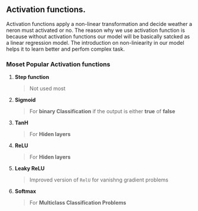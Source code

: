 ## Activation functions.

Activation functions apply a non-linear transformation and decide weather a neron must activated or no. The reason why we use activation function is because without activation functions our model will be basically satcked as a linear regression model.
The introduction on non-liniearity in our model helps it to learn better and perfom complex task.

### Moset Popular Activation functions

1. **Step function**
    > Not used most
 
2. **Sigmoid**
    > For **binary Classification** if the output is either **true** of **false**
3. **TanH**
    > For **Hiden layers**
4. **ReLU**
     > For **Hiden layers**
5. **Leaky ReLU**
    > Improved version of `RelU` for vanishng gradient problems
6. **Softmax**
    > For **Multiclass Classification Problems**
